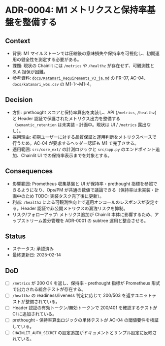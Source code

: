 # ADR-0004: M1 メトリクスと保持率基盤を整備する

## Context
- 背景: M1 マイルストーンでは圧縮後の意味損失や保持率を可視化し、初期運用の健全性を測定する必要がある。
- 課題: 現状の Chainlit には `/metrics` や `/healthz` が存在せず、可観測性と SLA 担保が困難。
- 参考資料: [`docs/Katamari_Requirements_v3_ja.md`](../Katamari_Requirements_v3_ja.md) の FR-07, AC-04、`docs/katamari_wbs.csv` の M1-1〜M1-4。

## Decision
- 方針: prethought スコアと保持率算出を実装し、API (`/metrics`, `/healthz`) と Header 認証で保護されたメトリクス出力を整備する（`semantic_retention` は未実装・計画中。現状は UI / `/metrics` 露出なし）。
- 採用理由: 初期ユーザーに対する品質保証と運用判断をメトリクスベースで行うため。AC-04 が要求するヘッダー認証も M1 で完了させる。
- 適用範囲: `src/core_ext/` の計測ロジックと `src/app.py` のエンドポイント追加、Chainlit UI での保持率表示までを対象とする。

## Consequences
- 影響範囲: Prometheus 収集基盤と UI が保持率・prethought 指標を参照できるようになり、Ops/PM が共通の数値で議論できる（保持率は未実装・計画中のため TODO: 実装タスク完了後に更新）。
- 利点: `/healthz` による可観測性向上で運用オンコールのレスポンスが安定する。Header 認証で非公開メトリクスの漏洩リスクを抑制。
- リスク/フォローアップ: メトリクス追加が Chainlit 本体に影響するため、アップストリーム差分管理を ADR-0001 の subtree 運用と整合させる。

## Status
- ステータス: 承認済み
- 最終更新日: 2025-02-14

## DoD
- [ ] `/metrics` が 200 OK を返し、保持率・prethought 指標が Prometheus 形式で出力される統合テストが存在する。
- [ ] `/healthz` の readiness/liveness 判定に応じて 200/503 を返すユニットテストが整備されている。
- [ ] Header 認証の有効トークン/無効トークンで 200/401 を確認するテストが CI に追加されている。
- [ ] prethought・保持率算出ロジックの単体テストが AC-04 の閾値要件を検証している。
- [ ] `CHAINLIT_AUTH_SECRET` の設定追加がドキュメントとサンプル設定に反映されている。

